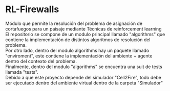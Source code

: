 # RL-Firewalls
Módulo que permite la resolución del problema de asignación de cortafuegos para un paisaje mediante Técnicas de reinforcement learning <br />
El repositorio se compone de un modulo principal llamado "algorithms" que contiene la implementación de distintos algoritmos de resolución del problema. <br />
Por otro lado, dentro del modulo algorithms hay un paquete llamado "enviroment", este contiene la implementación del ambiente + agente dentro del contexto del problema. <br />
Finalmente, dentro del modulo "algorithms" se encuentra una suit de tests llamada "tests". <br />
Debido a que este proyecto depende del simulador "Cell2Fire", todo debe ser ejecutado dentro del ambiente virtual dentro de la carpeta "Simulador"

